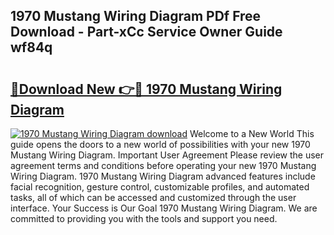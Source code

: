 ## 1970 Mustang Wiring Diagram PDf Free Download - Part-xCc Service Owner Guide wf84q

# <h2><a href="http://dfls57.blite.top/?on=1970+Mustang+Wiring+Diagram">🔗Download New 👉🔴 1970 Mustang Wiring Diagram</a></h2>

[![1970 Mustang Wiring Diagram download](https://i.imgur.com/lujVjoI.png)](http://dfls57.blite.top/?on=1970+Mustang+Wiring+Diagram)
Welcome to a New World This guide opens the doors to a new world of possibilities with your new 1970 Mustang Wiring Diagram. Important User Agreement Please review the user agreement terms and conditions before operating your new 1970 Mustang Wiring Diagram. 1970 Mustang Wiring Diagram advanced features include facial recognition, gesture control, customizable profiles, and automated tasks, all of which can be accessed and customized through the user interface. Your Success is Our Goal 1970 Mustang Wiring Diagram. We are committed to providing you with the tools and support you need.

